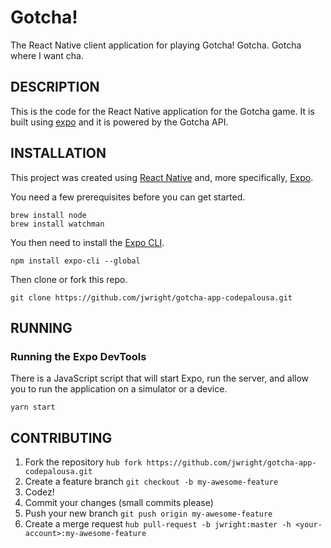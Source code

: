 Gotcha!
=======

The React Native client application for playing Gotcha! Gotcha. Gotcha where I want cha.

## DESCRIPTION

This is the code for the React Native application for the Gotcha game. It is built using [expo](https://expo.io) and it is powered by the Gotcha API.

## INSTALLATION

This project was created using [React Native](https://facebook.github.io/react-native/) and, more specifically, [Expo](http://expo.io).

You need a few prerequisites before you can get started.

```
brew install node
brew install watchman
```

You then need to install the [Expo CLI](https://expo.io/tools#cli).

```
npm install expo-cli --global
```

Then clone or fork this repo.

```
git clone https://github.com/jwright/gotcha-app-codepalousa.git
```

## RUNNING

### Running the Expo DevTools

There is a JavaScript script that will start Expo, run the server, and allow you to run the application on a simulator or a device.

```
yarn start
```

## CONTRIBUTING

1. Fork the repository `hub fork https://github.com/jwright/gotcha-app-codepalousa.git`
1. Create a feature branch `git checkout -b my-awesome-feature`
1. Codez!
1. Commit your changes (small commits please)
1. Push your new branch `git push origin my-awesome-feature`
1. Create a merge request `hub pull-request -b jwright:master -h <your-account>:my-awesome-feature`
